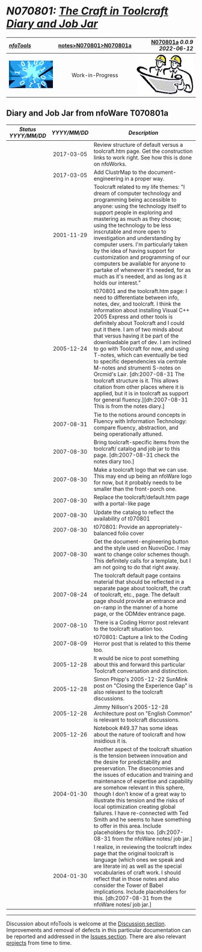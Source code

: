 <!-- N070801a.md 0.0.10             UTF-8                        2022-06-12
     ----1----|----2----|----3----|----4----|----5----|----6----|----7----|--*

                     N070801: THE CRAFT IN TOOLCRAFT
                             DIARY AND JOB JAR
     -->

# ***N070801: [The Craft in Toolcraft Diary and Job Jar](N070801a)***

| ***[nfoTools](../../)*** | [notes](../)[>N070801](.)[>N070801a](N070801a.html) | [N070801a](N070801a.html) ***0.0.9 2022-06-12*** |
| :--                |       :-:          | --: |
| ![nfotools](../../images/nfoWorks-2014-06-02-1702-LogoSmall.png) | Work-in-Progress | ![Hard Hat Area](../../images/hardhat-logo.gif) |


## Diary and Job Jar from nfoWare T070801a

| ***Status YYYY/MM/DD*** | ***YYYY/MM/DD*** | ***Description*** |
|      :-:     |   :-:      |       ---         |
| | 2017-03-05 | Review structure of default versus a toolcraft.htm page.  Get the construction links to work right.  See how this is done on nfoWorks. |
| | 2017-03-05 | Add ClustrMap to the document-engineering in a proper way. |
| | 2001-11-29 | Toolcraft related to my life themes: "I dream of computer technology and programming being accessible to anyone: using the technology itself to support people in exploring and mastering as much as they choose;  using the technology to be less inscrutable and more open to investigation and understanding by computer users.  I'm particularly taken by the idea of having support for customization and programming of our computers be available for anyone to partake of whenever it's needed, for as much as it's needed, and as long as it holds our interest." |
| | 2005-12-24 | t070801 and the toolcraft.htm page: I need to differentiate between info, notes, dev, and toolcraft.   I think the information about installing Visual C++ 2005 Express and other tools is definitely about Toolcraft and I could put it there.  I am of two minds about that versus having it be part of the downloadable part of dev.  I am inclined to go with Toolcraft for now, and using T-notes, which can eventually be tied to specific dependencies via centrale M-notes and strumenti S-notes on Orcmid's Lair. \[dh:2007-08-31 The toolcraft structure is it.  This allows citation from other places where it is applied, but it is in toolcraft as support for general fluency.\]\[dh:2007-08-31 This is from the notes diary.\] |
| | 2007-08-31 | Tie to the notions around concepts in Fluency with Information Technology: compare fluency, abstraction, and being operationally attuned. |
| | 2007-08-30 | Bring toolcraft-specific items from the toolcraft/ catalog and job jar to this page. \[dh:2007-08-31 check the notes diary too.\] |
| | 2007-08-30 | Make a toolcraft logo that we can use.  This may end up being an nfoWare logo for now, but it probably needs to be smaller than the front-porch one. |
| | 2007-08-30 | Replace the toolcraft/default.htm page with a portal-like page |
| | 2007-08-30 | Update the catalog to reflect the availability of t070801 |
| | 2007-08-30 | t070801: Provide an appropriately-balanced folio cover |
| | 2007-08-30 | Get the document-engineering button and the style used on NuovoDoc.  I may want to change color schemes though.  This definitely calls for a template, but I am not going to do that right away. |
| | 2007-08-24 | The toolcraft default page contains material that should be reflected in a separate page about toolcraft, the craft of toolcraft, etc., page.  The default page should provide an entrance and on-ramp in the manner of a home page, or the ODMdev entrance page. |
| | 2007-08-10 | There is a Coding Horror post relevant to the toolcraft situation too. |
| | 2007-08-09 | t070801: Capture a link to the Coding Horror post that is related to this theme too. |
| | 2005-12-28 | It would be nice to post something about this and forward this particular Toolcraft conversation and distinction. |
| | 2005-12-28 | Simon Phipp's 2005-12-22 SunMink post on "Closing the Experience Gap" is also relevant to the toolcraft discussions. |
| | 2005-12-28 | Jimmy Nillson's 2005-12-28 Architecture post on "English Common" is relevant to toolcraft discussions. |
| | 2005-12-26 | Notebook #49.37 has some ideas about the nature of toolcraft and how insidious it is. |
| | 2004-01-30 | Another aspect of the toolcraft situation is the tension between innovation and the desire for predictability and preservation.  The diseconomies and the issues of education and training and maintenance of expertise and capability are somehow relevant in this sphere, though I don't know of a great way to illustrate this tension and the risks of local optimization creating global failures.  I have re-connected with Ted Smith and he seems to have something to offer in this area.  Include placeholders for this too.  \[dh:2007-08-31 from the nfoWare notes/ job jar.\] |
| | 2004-01-30 | I realize, in reviewing the toolcraft index page that the original toolcraft is language (which ones we speak and are literate in) as well as the special vocabularies of craft work.  I should reflect that in those notes and also consider the Tower of Babel implications.  Include placeholders for this.  \[dh:2007-08-31 from the nfoWare notes/ job jar.\] |

----

Discussion about nfoTools is welcome at the
[Discussion section](https://github.com/orcmid/nfoTools/discussions).
Improvements and removal of defects in this particular documentation can be
reported and addressed in the
[Issues section](https://github.com/orcmid/nfoTools/issues).  There are also
relevant [projects](https://github.com/orcmid/nfoTools/projects) from time to
time.

<!-- ----1----|----2----|----3----|----4----|----5----|----6----|----7----|--*

     0.0.9 2022-06-12T23:47Z Correct top banner
     0.0.8 2021-09-20T23:10Z Add top banner
     0.0.7 2021-09-17T20:11Z Add Discussion invitation
     0.0.6 2021-09-08T00:56Z Touch-ups
     0.0.5 2021-09-07T23:47Z Complete layout recovery using long-line(-wrap)s
     0.0.4 2021-09-07T23:02Z Second check-point
     0.0.2 2021-09-07T22:33Z First tabulation trial check (nfoTools N070801a)
     0.0.1 2017-03-05T20:45Z Touch up, switch to Semantic Versioning, add
           items for clean document engineering case (nfoWare T070801a)
     0.0.0 2007-08-30T22:29Z Create initial placeholder (nfoWare T070801a)

               *** end of docs/notes/N070801/N070801a.md ***
     -->
